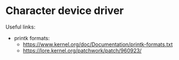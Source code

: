 # Character device driver
Useful links: 
- printk formats:
	- https://www.kernel.org/doc/Documentation/printk-formats.txt
	- https://lore.kernel.org/patchwork/patch/960923/